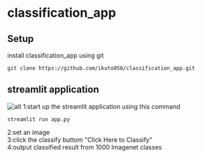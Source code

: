 # classification_app
## Setup
install classification_app using git
```
git clone https://github.com/ikuto056/classification_app.git
```

## streamlit application

![alt](https://github.com/oki5656/classification_app/blob/main/app/images/classification_app_image.png)
1:start up the streamlit application using this command  
```
streamlit run app.py
```
2:set an image  
3:click the classify buttom "Click Here to Classify"  
4:output classified result from 1000 Imagenet classes   

